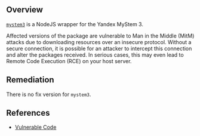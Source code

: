 ## Overview
[`mystem3`](https://www.npmjs.com/package/mystem3) is a NodeJS wrapper for the Yandex MyStem 3.

Affected versions of the package are vulnerable to Man in the Middle (MitM) attacks due to downloading resources over an insecure protocol. Without a secure connection, it is possible for an attacker to intercept this connection and alter the packages received. In serious cases, this may even lead to Remote Code Execution (RCE) on your host server.

## Remediation
There is no fix version for `mystem3`.

## References
- [Vulnerable Code](https://github.com/koorchik/node-mystem3/blob/f91f70b40de9f49bb4225f51bd2c706663d99485/bin/download-mystem.js#L11)
